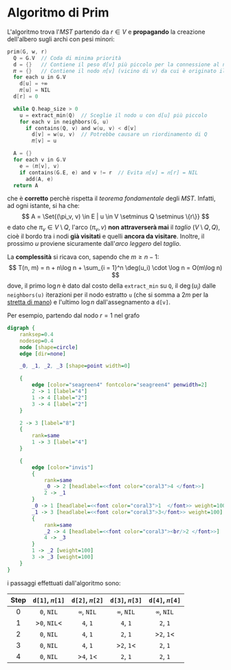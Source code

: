 # Algoritmo di Prim

L'algoritmo trova l'_MST_ partendo da $r \in V$ e **propagando** la creazione dell'albero sugli archi con pesi minori:
```c
prim(G, w, r)
  Q = G.V  // Coda di minima priorità
  d = {}   // Contiene il peso d[v] più piccolo per la connessione al nodo v
  𝜋 = {}   // Contiene il nodo 𝜋[v] (vicino di v) da cui è originato il peso d[v]
  for each u in G.V
    d[u] = +∞
    𝜋[u] = NIL
  d[r] = 0

  while Q.heap_size > 0
    u = extract_min(Q)  // Sceglie il nodo u con d[u] più piccolo
    for each v in neighbors(G, u)
      if contains(Q, v) and w(u, v) < d[v]
        d[v] = w(u, v)  // Potrebbe causare un riordinamento di Q
        𝜋[v] = u

  A = {}
  for each v in G.V
    e = (𝜋[v], v)
    if contains(G.E, e) and v != r  // Evita 𝜋[v] = 𝜋[r] = NIL
      add(A, e)
  return A
```
che è **corretto** perchè rispetta il _teorema fondamentale_ degli _MST_.
Infatti, ad ogni istante, si ha che:
$$
A = \Set{(\pi_v, v) \in E | u \in V \setminus Q \setminus \{r\}}
$$
e dato che $\pi_v \in V \setminus Q$, l'arco $(\pi_v, v)$ **non attraverserà mai** il _taglio_ $(V \setminus Q, Q)$, cioè il bordo tra i nodi **già visitati** e quelli **ancora da visitare**.
Inoltre, il prossimo $u$ proviene sicuramente dall'_arco leggero_ del _taglio_.

La **complessità** si ricava con, sapendo che $m \geq n-1$:
$$
T(n, m) = n + n\log n + \sum_{i = 1}^n \deg(u_i) \cdot \log n = O(m\log n)
$$
dove, il primo $\log n$ è dato dal costo della `extract_min` su `Q`, il $\deg(u_i)$ dalle `neighbors(u)` iterazioni per il nodo estratto `u` (che si somma a $2m$ per la [stretta di mano](../../01/02/README.md#proprietà)) e l'ultimo $\log n$ dall'assegnamento a `d[v]`.

Per esempio, partendo dal nodo $r = 1$ nel grafo
```dot process
digraph {
	ranksep=0.4
	nodesep=0.4
	node [shape=circle]
	edge [dir=none]

	_0, _1, _2, _3 [shape=point width=0]

	{
		edge [color="seagreen4" fontcolor="seagreen4" penwidth=2]
		2 -> 1 [label="4"]
		1 -> 4 [label="2"]
		3 -> 4 [label="2"]
	}

	2 -> 3 [label="8"]
	{
		rank=same
		1 -> 3 [label="4"]
	}

	{
		edge [color="invis"]
		{
			rank=same
			_0 -> 2 [headlabel=<<font color="coral3">4 </font>>]
			2 -> _1
		}
		_0 -> 1 [headlabel=<<font color="coral3">1  </font>> weight=100]
		_1 -> 3 [headlabel=<<font color="coral3">3</font>> weight=100]
		{
			rank=same
			_2 -> 4 [headlabel=<<font color="coral3"><br/>2 </font>>]
			4 -> _3
		}
		1 -> _2 [weight=100]
		3 -> _3 [weight=100]
	}
}
```
i passaggi effettuati dall'algoritmo sono:

| Step | `d[1]`, `𝜋[1]` | `d[2]`, `𝜋[2]` | `d[3]`, `𝜋[3]` | `d[4]`, `𝜋[4]` |
|:-:|:-:|:-:|:-:|:-:|
| 0 | `0`, `NIL` | `∞`, `NIL` | `∞`, `NIL` | `∞`, `NIL` |
| 1 | >`0`, `NIL`< | `4`, `1` | `4`, `1` | `2`, `1` |
| 2 | `0`, `NIL` | `4`, `1` | `2`, `1` | >`2`, `1`< |
| 3 | `0`, `NIL` | `4`, `1` | >`2`, `1`< | `2`, `1` |
| 4 | `0`, `NIL` | >`4`, `1`< | `2`, `1` | `2`, `1` |
